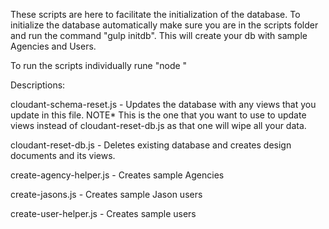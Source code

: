 These scripts are here to facilitate the initialization of the database. To
initialize the database automatically make sure you are in the scripts folder
and run the command "gulp initdb". This will create your db with sample Agencies
and Users.

To run the scripts individually rune "node <filename>"


Descriptions:

cloudant-schema-reset.js - Updates the database with any views that you update
in this file. NOTE* This is the one that you want to use to update views instead
of cloudant-reset-db.js as that one will wipe all your data.

cloudant-reset-db.js - Deletes existing database and creates design documents
and its views.

create-agency-helper.js - Creates sample Agencies

create-jasons.js - Creates sample Jason users

create-user-helper.js - Creates sample users

